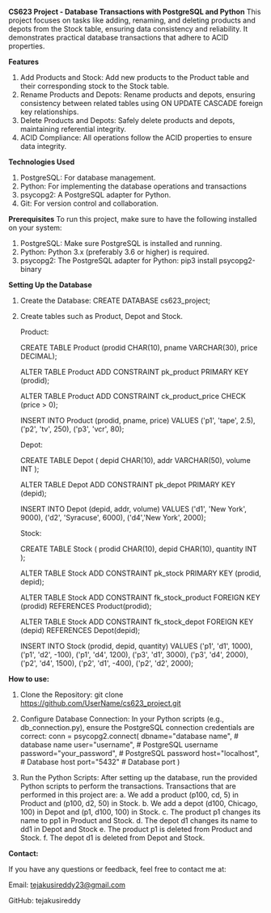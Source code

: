 **CS623 Project - Database Transactions with PostgreSQL and Python**
This project focuses on tasks like adding, renaming, and deleting products and depots from the Stock table, ensuring data consistency and reliability. It demonstrates practical database transactions that adhere to ACID properties.

**Features**
1. Add Products and Stock: Add new products to the Product table and their corresponding stock to the Stock table.
2. Rename Products and Depots: Rename products and depots, ensuring consistency between related tables using ON UPDATE CASCADE foreign key relationships.
3. Delete Products and Depots: Safely delete products and depots, maintaining referential integrity.
4. ACID Compliance: All operations follow the ACID properties to ensure data integrity.

**Technologies Used**
1. PostgreSQL: For database management.
2. Python: For implementing the database operations and transactions
3. psycopg2: A PostgreSQL adapter for Python.
4. Git: For version control and collaboration.

**Prerequisites**
To run this project, make sure to have the following installed on your system:
1. PostgreSQL: Make sure PostgreSQL is installed and running.
2. Python: Python 3.x (preferably 3.6 or higher) is required.
3. psycopg2: The PostgreSQL adapter for Python:
   pip3 install psycopg2-binary

**Setting Up the Database**
1. Create the Database:
   CREATE DATABASE cs623_project;

2. Create tables such as Product, Depot and Stock.

   Product:
   
   CREATE TABLE Product (prodid CHAR(10), pname  VARCHAR(30), price DECIMAL);
   
   ALTER TABLE Product ADD CONSTRAINT pk_product PRIMARY KEY (prodid);
   
   ALTER TABLE Product ADD CONSTRAINT ck_product_price CHECK (price > 0);
   
   INSERT INTO Product (prodid, pname, price) VALUES ('p1', 'tape', 2.5), ('p2', 'tv', 250), ('p3', 'vcr', 80);
   
   Depot:
   
   CREATE TABLE Depot ( depid CHAR(10), addr VARCHAR(50), volume INT );
   
   ALTER TABLE Depot ADD CONSTRAINT pk_depot PRIMARY KEY (depid);
   
   INSERT INTO Depot (depid, addr, volume) VALUES ('d1', 'New York', 9000), ('d2', 'Syracuse', 6000), ('d4','New York', 2000);
   
   Stock:
   
   CREATE TABLE Stock ( prodid CHAR(10), depid CHAR(10), quantity INT );
   
   ALTER TABLE Stock ADD CONSTRAINT pk_stock PRIMARY KEY (prodid, depid);
   
   ALTER TABLE Stock ADD CONSTRAINT fk_stock_product FOREIGN KEY (prodid) REFERENCES Product(prodid);
   
   ALTER TABLE Stock ADD CONSTRAINT fk_stock_depot FOREIGN KEY (depid) REFERENCES Depot(depid);
   
   INSERT INTO Stock (prodid, depid, quantity) VALUES ('p1', 'd1', 1000), ('p1', 'd2', -100), ('p1', 'd4', 1200), ('p3', 'd1', 3000), ('p3', 'd4', 2000), ('p2', 'd4', 1500), ('p2', 'd1', -400), ('p2', 'd2', 2000);

**How to use:**
1. Clone the Repository:
   git clone https://github.com/UserName/cs623_project.git
   
3. Configure Database Connection: In your Python scripts (e.g., db_connection.py), ensure the PostgreSQL connection credentials are correct:
   conn = psycopg2.connect(
   dbname="database name",  # database name
   user="username",         # PostgreSQL username
   password="your_password",  # PostgreSQL password
   host="localhost",        # Database host
   port="5432"              # Database port
)
4. Run the Python Scripts: After setting up the database, run the provided Python scripts to perform the transactions. Transactions that are performed in this project are:
a. We add a product (p100, cd, 5) in Product and (p100, d2, 50) in Stock.
b. We add a depot (d100, Chicago, 100) in Depot and (p1, d100, 100) in
Stock.
c. The product p1 changes its name to pp1 in Product and Stock.
d. The depot d1 changes its name to dd1 in Depot and Stock
e. The product p1 is deleted from Product and Stock.
f. The depot d1 is deleted from Depot and Stock.

**Contact:**

If you have any questions or feedback, feel free to contact me at:

Email: tejakusireddy23@gmail.com

GitHub: tejakusireddy
